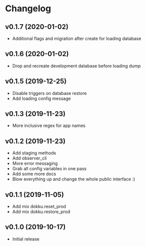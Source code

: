 # Changelog

## v0.1.7 (2020-01-02)

* Additional flags and migration after create for loading database

## v0.1.6 (2020-01-02)

* Drop and recreate development database before loading dump

## v0.1.5 (2019-12-25)

* Disable triggers on database restore
* Add loading config message

## v0.1.3 (2019-11-23)

* More inclusive regex for app names

## v0.1.2 (2019-11-23)

* Add staging methods
* Add observer_cli
* More error messaging
* Grab all config variables in one pass
* Add some more docs
* Blow everything up and change the whole public interface :)

## v0.1.1 (2019-11-05)

* Add mix dokku.reset_prod
* Add mix dokku.restore_prod

## v0.1.0 (2019-10-17)

* Initial release
